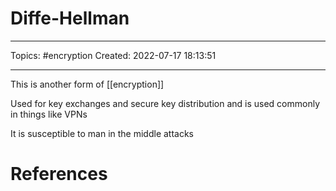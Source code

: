 # Diffe-Hellman
---
Topics: #encryption
Created: 2022-07-17 18:13:51

---

This is another form of [[encryption]]

Used for key exchanges and secure key distribution and is used commonly in things like VPNs

It is susceptible to man in the middle attacks

# References
